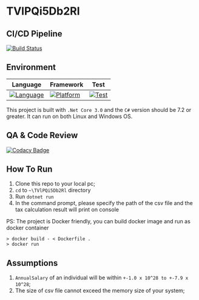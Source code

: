 # TVlPQi5Db2Rl

## CI/CD Pipeline
[![Build Status](https://travis-ci.org/user3301/TVlPQi5Db2Rl.svg?branch=travis)](https://travis-ci.org/user3301/TVlPQi5Db2Rl)

## Environment
|Language | Framework | Test |
|---------|---|---|
|[![Language](https://img.shields.io/badge/language-csharp-green.svg)](https://docs.microsoft.com/en-us/dotnet/csharp/) | [![Platform](https://img.shields.io/badge/.Net%20Core-3.0-brightgreen)](https://dotnet.microsoft.com/download/dotnet-core/3.0) | [![Test](https://img.shields.io/badge/xUnit-2.4-green)](https://xunit.net/) |








This project is built with `.Net Core 3.0` and the `C#` version should be 7.2 or greater. It can run on both Linux and Windows OS.

## QA & Code Review
[![Codacy Badge](https://api.codacy.com/project/badge/Grade/c46dd2ceae9c4f8d86c9eb94f9965e31)](https://www.codacy.com/manual/user3301/TVlPQi5Db2Rl?utm_source=github.com&amp;utm_medium=referral&amp;utm_content=user3301/TVlPQi5Db2Rl&amp;utm_campaign=Badge_Grade)

## How To Run
1. Clone this repo to your local pc;
2. `cd` to `~\TVlPQi5Db2Rl` directory
3. Run `dotnet run`
4. In the command prompt, please specify the path of the csv file and the tax calculation result will print on console

PS: The project is Docker friendly, you can build docker image and run as docker container
```
> docker build - < Dockerfile .
> docker run
```

## Assumptions
1. `AnnualSalary` of an individual will be within `+-1.0 x 10^28 to +-7.9 x 10^28`;
2. The size of csv file cannot exceed the memory size of your system;